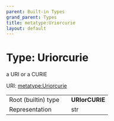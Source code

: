 ```yaml
---
parent: Built-in Types
grand_parent: Types
title: metatype:Uriorcurie
layout: default
---
```


# Type: Uriorcurie


a URI or a CURIE

URI: [metatype:Uriorcurie](https://biolink.github.io/biolinkml/docs/types/Uriorcurie)

|  |  |  |
| --- | --- | --- |
| Root (builtin) type | | **URIorCURIE** |
| Representation | | str |
